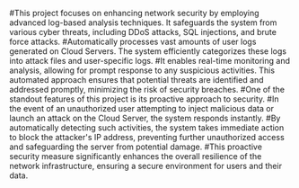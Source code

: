 #This project focuses on enhancing network security by employing advanced log-based analysis techniques. It safeguards the system from various cyber threats, including DDoS attacks, SQL injections, and brute force attacks.
#Automatically processes vast amounts of user logs generated on Cloud Servers. The system efficiently categorizes these logs into attack files and user-specific logs.
#It enables real-time monitoring and analysis, allowing for prompt response to any suspicious activities. This automated approach ensures that potential threats are identified and addressed promptly, minimizing the risk of security breaches.
#One of the standout features of this project is its proactive approach to security.
#In the event of an unauthorized user attempting to inject malicious data or launch an attack on the Cloud Server, the system responds instantly. 
#By automatically detecting such activities, the system takes immediate action to block the attacker's IP address, preventing further unauthorized access and safeguarding the server from potential damage.
#This proactive security measure significantly enhances the overall resilience of the network infrastructure, ensuring a secure environment for users and their data.
